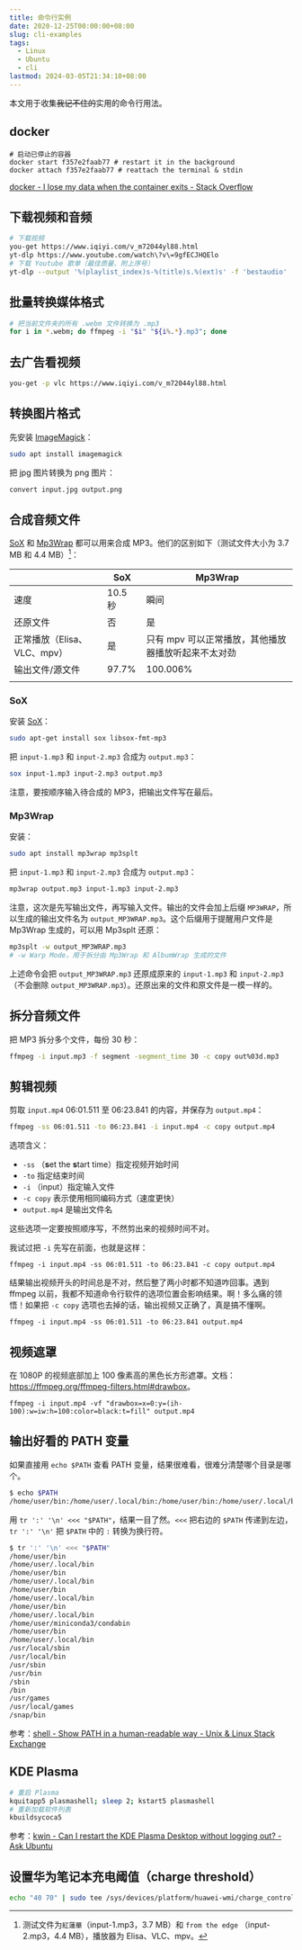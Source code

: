 ```yaml
---
title: 命令行实例
date: 2020-12-25T00:00:00+08:00
slug: cli-examples
tags:
  - Linux
  - Ubuntu
  - cli
lastmod: 2024-03-05T21:34:10+08:00
---
```


本文用于收集~~我记不住的~~实用的命令行用法。

## docker

```
# 启动已停止的容器
docker start f357e2faab77 # restart it in the background
docker attach f357e2faab77 # reattach the terminal & stdin
```

[docker - I lose my data when the container exits - Stack Overflow](https://stackoverflow.com/questions/19585028/i-lose-my-data-when-the-container-exits/19616598#19616598)

## 下载视频和音频

```bash
# 下载视频
you-get https://www.iqiyi.com/v_m72044yl88.html
yt-dlp https://www.youtube.com/watch\?v\=9gfECJHQElo
# 下载 Youtube 歌单（最佳质量、附上序号）
yt-dlp --output '%(playlist_index)s-%(title)s.%(ext)s' -f 'bestaudio' 'https://www.youtube.com/watch?v=T4SimnaiktU&list=PLfAuqOtSFlrAwfk6j3PlSXhssBXzcXREw'
```

## 批量转换媒体格式

```bash
# 把当前文件夹的所有 .webm 文件转换为 .mp3
for i in *.webm; do ffmpeg -i "$i" "${i%.*}.mp3"; done
```

## 去广告看视频

```bash
you-get -p vlc https://www.iqiyi.com/v_m72044yl88.html
```

## 转换图片格式

先安装 [ImageMagick](https://imagemagick.org/)：

```bash
sudo apt install imagemagick
```

把 jpg 图片转换为 png 图片：

```bash
convert input.jpg output.png
```

## 合成音频文件

[SoX](http://sox.sourceforge.net/) 和 [Mp3Wrap](http://mp3wrap.sourceforge.net/) 都可以用来合成 MP3。他们的区别如下（测试文件大小为 3.7 MB 和 4.4 MB）[^env]：

|                             | SoX                                             | Mp3Wrap                                             |
| --------------------------- | ----------------------------------------------- | --------------------------------------------------- |
| 速度                        | 10.5 秒                                         | 瞬间                                                |
| 还原文件                    | 否                                              | 是                                                  |
| 正常播放（Elisa、VLC、mpv） | 是                                              | 只有 mpv 可以正常播放，其他播放器播放听起来不太对劲 |
| 输出文件/源文件         | 97.7%<!--8,278,912 / (3,899,155 + 4,575,372)--> | 100.006%<!--8,475,040 / (3,899,155 + 4,575,372)-->  |
|                             |                                                 |                                                     |

[^env]: 测试文件为`紅蓮華`（input-1.mp3，3.7 MB）和 `from the edge` （input-2.mp3，4.4 MB），播放器为 Elisa、VLC、mpv。

### SoX

安装 [SoX](http://sox.sourceforge.net/)：

```bash
sudo apt-get install sox libsox-fmt-mp3
```

把 `input-1.mp3` 和 `input-2.mp3` 合成为 `output.mp3`：

```bash
sox input-1.mp3 input-2.mp3 output.mp3
```

注意，要按顺序输入待合成的 MP3，把输出文件写在最后。

### Mp3Wrap

安装：

```bash
sudo apt install mp3wrap mp3splt
```

把 `input-1.mp3` 和 `input-2.mp3` 合成为 `output.mp3`：

```bash
mp3wrap output.mp3 input-1.mp3 input-2.mp3
```

注意，这次是先写输出文件，再写输入文件。输出的文件会加上后缀 `MP3WRAP`，所以生成的输出文件名为 `output_MP3WRAP.mp3`。这个后缀用于提醒用户文件是 Mp3Wrap 生成的，可以用 Mp3splt 还原：

```bash
mp3splt -w output_MP3WRAP.mp3
# -w Warp Mode，用于拆分由 Mp3Wrap 和 AlbumWrap 生成的文件
```

上述命令会把 `output_MP3WRAP.mp3` 还原成原来的 `input-1.mp3` 和 `input-2.mp3`（不会删除 `output_MP3WRAP.mp3`）。还原出来的文件和原文件是一模一样的。

## 拆分音频文件

把 MP3 拆分多个文件，每份 30 秒：

```bash
ffmpeg -i input.mp3 -f segment -segment_time 30 -c copy out%03d.mp3
```

## 剪辑视频

剪取 `input.mp4` 06:01.511 至 06:23.841 的内容，并保存为 `output.mp4`：

```bash
ffmpeg -ss 06:01.511 -to 06:23.841 -i input.mp4 -c copy output.mp4
```

选项含义：

- `-ss` （**s**et the **s**tart time）指定视频开始时间
- `-to` 指定结束时间
- `-i` （input）指定输入文件
- `-c copy` 表示使用相同编码方式（速度更快）
- `output.mp4` 是输出文件名

这些选项一定要按照顺序写，不然剪出来的视频时间不对。

我试过把 `-i` 先写在前面，也就是这样：

```
ffmpeg -i input.mp4 -ss 06:01.511 -to 06:23.841 -c copy output.mp4
```

结果输出视频开头的时间总是不对，然后整了两小时都不知道咋回事。遇到 ffmpeg 以前，我都不知道命令行软件的选项位置会影响结果。啊！多么痛的领悟！如果把 `-c copy` 选项也去掉的话，输出视频又正确了，真是搞不懂啊。

```
ffmpeg -i input.mp4 -ss 06:01.511 -to 06:23.841 output.mp4
```

## 视频遮罩

在 1080P 的视频底部加上 100 像素高的黑色长方形遮罩。文档：<https://ffmpeg.org/ffmpeg-filters.html#drawbox>。

```
ffmpeg -i input.mp4 -vf "drawbox=x=0:y=(ih-100):w=iw:h=100:color=black:t=fill" output.mp4
```

## 输出好看的 PATH 变量

如果直接用 `echo $PATH` 查看 PATH 变量，结果很难看，很难分清楚哪个目录是哪个。

```bash
$ echo $PATH
/home/user/bin:/home/user/.local/bin:/home/user/bin:/home/user/.local/bin:/home/user/bin:/home/user/.local/bin:/home/user/bin:/home/user/.local/bin:/home/user/miniconda3/condabin:/home/user/bin:/home/user/.local/bin:/usr/local/sbin:/usr/local/bin:/usr/sbin:/usr/bin:/sbin:/bin:/usr/games:/usr/local/games:/snap/bin
```

用 `tr ':' '\n' <<< "$PATH"`，结果一目了然。`<<<` 把右边的 `$PATH` 传递到左边，`tr ':' '\n'` 把 `$PATH` 中的 `:` 转换为换行符。

```bash
$ tr ':' '\n' <<< "$PATH"
/home/user/bin
/home/user/.local/bin
/home/user/bin
/home/user/.local/bin
/home/user/bin
/home/user/.local/bin
/home/user/bin
/home/user/.local/bin
/home/user/miniconda3/condabin
/home/user/bin
/home/user/.local/bin
/usr/local/sbin
/usr/local/bin
/usr/sbin
/usr/bin
/sbin
/bin
/usr/games
/usr/local/games
/snap/bin
```

参考：[shell - Show PATH in a human-readable way - Unix & Linux Stack Exchange](https://unix.stackexchange.com/a/80153/447708)
## KDE Plasma

```bash
# 重启 Plasma
kquitapp5 plasmashell; sleep 2; kstart5 plasmashell
# 重新加载软件列表
kbuildsycoca5
```

参考：[kwin - Can I restart the KDE Plasma Desktop without logging out? - Ask Ubuntu](https://askubuntu.com/a/481738/1154635)
## 设置华为笔记本充电阈值（charge threshold）

```bash
echo "40 70" | sudo tee /sys/devices/platform/huawei-wmi/charge_control_thresholds
```
